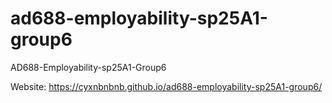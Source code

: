 # ad688-employability-sp25A1-group6
AD688-Employability-sp25A1-Group6

Website: https://cyxnbnbnb.github.io/ad688-employability-sp25A1-group6/
